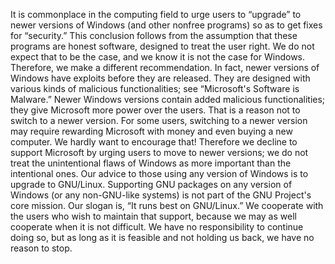 It is commonplace in the computing field to urge users to “upgrade” to newer versions of Windows (and other nonfree programs) so as to get fixes for “security.” This conclusion follows from the assumption that these programs are honest software, designed to treat the user right. We do not expect that to be the case, and we know it is not the case for Windows. Therefore, we make a different recommendation. In fact, newer versions of Windows have exploits before they are released. They are designed with various kinds of malicious functionalities; see “Microsoft's Software is Malware.” Newer Windows versions contain added malicious functionalities; they give Microsoft more power over the users. That is a reason not to switch to a newer version. For some users, switching to a newer version may require rewarding Microsoft with money and even buying a new computer. We hardly want to encourage that! Therefore we decline to support Microsoft by urging users to move to newer versions; we do not treat the unintentional flaws of Windows as more important than the intentional ones. Our advice to those using any version of Windows is to upgrade to GNU/Linux. Supporting GNU packages on any version of Windows (or any non-GNU-like systems) is not part of the GNU Project's core mission. Our slogan is, “It runs best on GNU/Linux.” We cooperate with the users who wish to maintain that support, because we may as well cooperate when it is not difficult. We have no responsibility to continue doing so, but as long as it is feasible and not holding us back, we have no reason to stop.